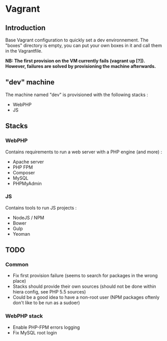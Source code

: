 # Vagrant

## Introduction

Base Vagrant configuration to quickly set a dev environnement.
The "boxes" directory is empty, you can put your own boxes in it and call them in the Vagrantfile.

**NB: The first provision on the VM currently fails (vagrant up [?]). However, failures are solved by provisioning the machine afterwards.**

## "dev" machine
The machine named "dev" is provisioned with the following stacks :
- WebPHP
- JS

## Stacks

### WebPHP
Contains requirements to run a web server with a PHP engine (and more) :
- Apache server
- PHP FPM
- Composer
- MySQL
- PHPMyAdmin

### JS
Contains tools to run JS projects :
- NodeJS / NPM
- Bower
- Gulp
- Yeoman

## TODO

### Common
- Fix first provision failure (seems to search for packages in the wrong place)
- Stacks should provide their own sources (should not be done within hiera config, see PHP 5.5 sources)
- Could be a good idea to have a non-root user (NPM packages oftenly don't like to be run as a sudoer)

### WebPHP stack
- Enable PHP-FPM errors logging
- Fix MySQL root login
